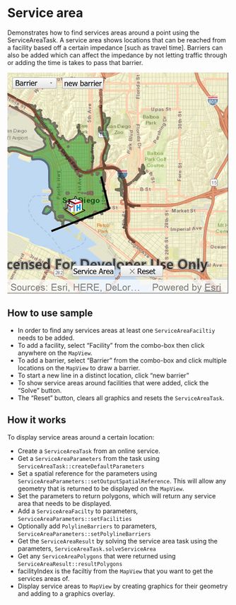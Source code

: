 # Service area

Demonstrates how to find services areas around a point using the
ServiceAreaTask. A service area shows locations that can be reached from
a facility based off a certain impedance \[such as travel time\].
Barriers can also be added which can affect the impedance by not letting
traffic through or adding the time is takes to pass that barrier.

![](screenshot.png)

## How to use sample

  - In order to find any services areas at least one
    `ServiceAreaFaciltiy` needs to be added.
  - To add a facility, select “Facility” from the combo-box then click
    anywhere on the `MapView`.
  - To add a barrier, select “Barrier” from the combo-box and click
    multiple locations on the `MapView` to draw a barrier.
  - To start a new line in a distinct location, click “new barrier”
  - To show service areas around facilities that were added, click the
    “Solve” button.
  - The “Reset” button, clears all graphics and resets the
    `ServiceAreaTask`.

## How it works

To display service areas around a certain location:

  - Create a `ServiceAreaTask` from an online service.
  - Get a `ServiceAreaParameters` from the task using
    `ServiceAreaTask::createDefaultParameters`
  - Set a spatial reference for the parameters using
    `ServiceAreaParameters::setOutputSpatialReference`. This will allow
    any geometry that is returned to be displayed on the `MapView`.
  - Set the parameters to return polygons, which will return any service
    area that needs to be displayed.
  - Add a `ServiceAreaFacilty` to parameters,
    `ServiceAreaParameters::setFacilities`
  - Optionally add `PolylineBarriers` to parameters,
    `ServiceAreaParameters::setPolylineBarriers`
  - Get the `ServiceAreaResult` by solving the service area task using
    the parameters, `ServiceAreaTask.solveServiceArea`
  - Get any `ServiceAreaPolygons` that were returned using
    `ServiceAreaResult::resultPolygons`
  - facilityIndex is the faciltiy from the `MapView` that you want to
    get the services areas of.
  - Display service areas to `MapView` by creating graphics for their
    geometry and adding to a graphics overlay.
